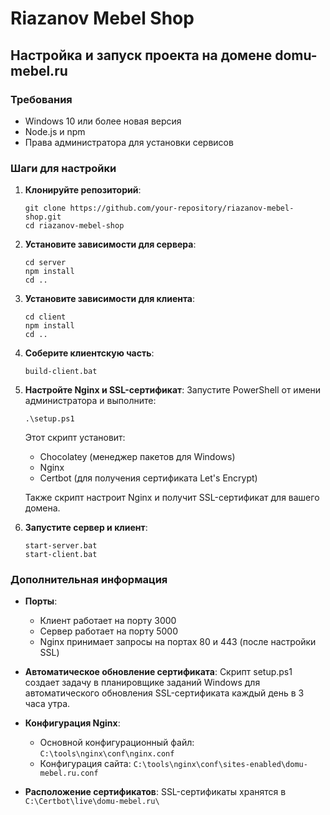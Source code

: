 # Riazanov Mebel Shop

## Настройка и запуск проекта на домене domu-mebel.ru

### Требования
- Windows 10 или более новая версия
- Node.js и npm
- Права администратора для установки сервисов

### Шаги для настройки

1. **Клонируйте репозиторий**:
   ```
   git clone https://github.com/your-repository/riazanov-mebel-shop.git
   cd riazanov-mebel-shop
   ```

2. **Установите зависимости для сервера**:
   ```
   cd server
   npm install
   cd ..
   ```

3. **Установите зависимости для клиента**:
   ```
   cd client
   npm install
   cd ..
   ```

4. **Соберите клиентскую часть**:
   ```
   build-client.bat
   ```

5. **Настройте Nginx и SSL-сертификат**:
   Запустите PowerShell от имени администратора и выполните:
   ```
   .\setup.ps1
   ```
   Этот скрипт установит:
   - Chocolatey (менеджер пакетов для Windows)
   - Nginx
   - Certbot (для получения сертификата Let's Encrypt)
   
   Также скрипт настроит Nginx и получит SSL-сертификат для вашего домена.

6. **Запустите сервер и клиент**:
   ```
   start-server.bat
   start-client.bat
   ```

### Дополнительная информация

- **Порты**:
  - Клиент работает на порту 3000
  - Сервер работает на порту 5000
  - Nginx принимает запросы на портах 80 и 443 (после настройки SSL)

- **Автоматическое обновление сертификата**:
  Скрипт setup.ps1 создает задачу в планировщике заданий Windows для автоматического обновления SSL-сертификата каждый день в 3 часа утра.

- **Конфигурация Nginx**:
  - Основной конфигурационный файл: `C:\tools\nginx\conf\nginx.conf`
  - Конфигурация сайта: `C:\tools\nginx\conf\sites-enabled\domu-mebel.ru.conf`

- **Расположение сертификатов**:
  SSL-сертификаты хранятся в `C:\Certbot\live\domu-mebel.ru\`